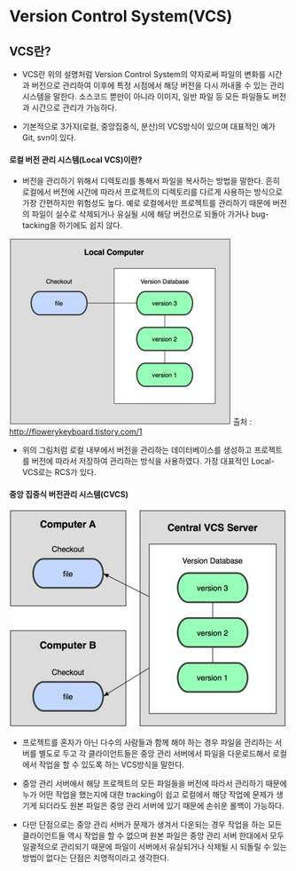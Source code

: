 Version Control System(VCS)
=============

## VCS란?
* VCS란 위의 설명처럼 Version Control System의 약자로써 파일의 변화를 시간과 버전으로 관리하여 이후에 특정 시점에서
해당 버전을 다시 꺼내올 수 있는 관리 시스템을 말한다. 소스코드 뿐만이 아니라 이미지, 일반 파일 등 모든 파일들도 버전과 시간으로
관리가 가능하다.

* 기본적으로 3가지(로컬, 중앙집중식, 분산)의 VCS방식이 있으며 대표적인 예가 Git, svn이 있다.

#### 로컬 버전 관리 시스템(Local VCS)이란?
* 버전을 관리하기 위해서 디렉토리를 통해서 파일을 복사하는 방법을 말한다. 흔히 로컬에서 버전에 시간에 따라서 프로젝트의 디렉토리를 
다르게 사용하는 방식으로 가장 간편하지만 위험성도 높다. 예로 로컬에서만 프로젝트를 관리하기 때문에 버전의 파일이 실수로 삭제되거나
유실될 시에 해당 버전으로 되돌아 가거나 bug-tacking을 하기에도 쉽지 않다.

![로컬 버전 관리 예시 그림](./resources/18333fig0101-tn.png)
출처 : <http://flowerykeyboard.tistory.com/1>

* 위의 그림처럼 로컬 내부에서 버전을 관리하는 데이터베이스를 생성하고 프로젝트를 버전에 따라서 저장하여 관리하는 방식을 
사용하였다. 가장 대표적인 Local-VCS로는 RCS가 있다.


#### 중앙 집중식 버전관리 시스템(CVCS)
![중앙 집중식 버전관리 예시 그림](./resources/18333fig0102-tn.png)
* 프로젝트를 혼자가 아닌 다수의 사람들과 함께 해야 하는 경우 파일을 관리하는 서버를 별도로 두고 각 클라이언트들은 
중앙 관리 서버에서 파일을 다운로드해서 로컬에서 작업을 할 수 있도록 하는 VCS방식을 말한다.

* 중앙 관리 서버에서 해당 프로젝트의 모든 파일들을 버전에 따라서 관리하기 때문에 누가 어떤 작업을 했는지에 대한 tracking이 쉽고 
로컬에서 해당 작업에 문제가 생기게 되더라도 원본 파일은 중앙 관리 서버에 있기 때문에 손쉬운 롤백이 가능하다.

* 다만 단점으로는 중앙 관리 서버가 문제가 생겨서 다운되는 경우 작업을 하는 모든 클라이언트들 역시 작업을 할 수 없으며
원본 파일은 중앙 관리 서버 한대에서 모두 일괄적으로 관리되기 때문에 파일이 서버에서 유실되거나 삭제될 시 되돌릴 수 있는 방법이 없다는
단점은 치명적이라고 생각한다.




